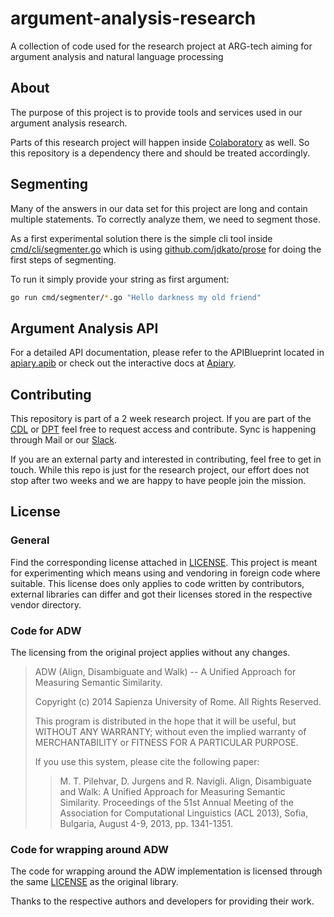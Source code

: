 # argument-analysis-research

A collection of code used for the research project at ARG-tech aiming for argument analysis and natural language processing

## About

The purpose of this project is to provide tools and services used in our argument analysis research.

Parts of this research project will happen inside [Colaboratory](https://colab.research.google.com/drive/1iGL_J01I-SAtw2HG8uoJMLgYhYqMzzAK) as well. So this repository is a dependency there and should be treated accordingly.

## Segmenting

Many of the answers in our data set for this project are long and contain multiple statements. To correctly analyze them, we need to segment those.

As a first experimental solution there is the simple cli tool inside [cmd/cli/segmenter.go](cmd/cli/segmenter.go) which is using [github.com/jdkato/prose](https://github.com/jdkato/prose) for doing the first steps of segmenting.

To run it simply provide your string as first argument:

```bash
go run cmd/segmenter/*.go "Hello darkness my old friend"
```

## Argument Analysis API

For a detailed API documentation, please refer to the APIBlueprint located in [apiary.apib](apiary.apib) or check out the interactive docs at [Apiary](https://argumentanalysisresearch.docs.apiary.io/#).

## Contributing

This repository is part of a 2 week research project.
If you are part of the [CDL](https://canonicaldebatelab.com/) or [DPT](http://digitalpeacetalks.com/) feel free to request access and contribute.
Sync is happening through Mail or our [Slack](https://join.slack.com/t/canonicaldebatelab/shared_invite/enQtMzEzOTU3NzYyMDY3LTI4YzUxM2I0MjFjZDNlMzQxZDM4YTgwNDNlMTY3YWQwNjJhYjk0ODE1MGU5NzQ2MTAyNTFhZWRhMGNjMjAxNmE).

If you are an external party and interested in contributing, feel free to get in touch.
While this repo is just for the research project, our effort does not stop after two weeks and we are happy to have people join the mission.

## License

### General

Find the corresponding license attached in [LICENSE](LICENSE).
This project is meant for experimenting which means using and vendoring in foreign code where suitable.
This license does only applies to code written by contributors, external libraries can differ and got their licenses stored in the respective vendor directory.

### Code for ADW

The licensing from the original project applies without any changes.

>ADW (Align, Disambiguate and Walk) -- A Unified Approach for Measuring Semantic Similarity.
>
>Copyright (c) 2014 Sapienza University of Rome.
>All Rights Reserved.
>
>This program is distributed in the hope that it will be useful, but WITHOUT ANY WARRANTY;
>without even the implied warranty of MERCHANTABILITY or FITNESS FOR A PARTICULAR PURPOSE.
>
>If you use this system, please cite the following paper:
>
>> M. T. Pilehvar, D. Jurgens and R. Navigli. Align, Disambiguate and Walk: A Unified Approach for Measuring Semantic Similarity.
>> Proceedings of the 51st Annual Meeting of the Association for Computational Linguistics (ACL 2013), Sofia, Bulgaria, August 4-9, 2013, pp. 1341-1351.

### Code for wrapping around ADW

The code for wrapping around the ADW implementation is licensed through the same [LICENSE](LICENSE) as the original library.

Thanks to the respective authors and developers for providing their work.
